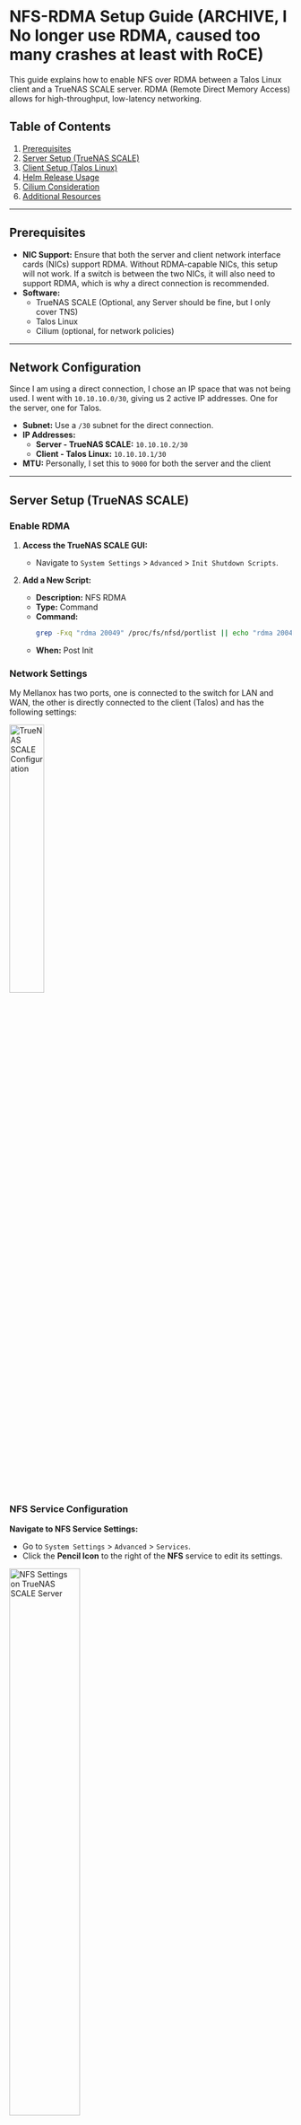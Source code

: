 # NFS-RDMA Setup Guide (ARCHIVE, I No longer use RDMA, caused too many crashes at least with RoCE)

This guide explains how to enable NFS over RDMA between a Talos Linux client and a TrueNAS SCALE server. RDMA (Remote Direct Memory Access) allows for high-throughput, low-latency networking.

## Table of Contents

1. [Prerequisites](#prerequisites)
2. [Server Setup (TrueNAS SCALE)](#server-setup-truenas-scale)
3. [Client Setup (Talos Linux)](#client-setup-talos-linux)
6. [Helm Release Usage](#helm-release-usage)
7. [Cilium Consideration](#cilium-consideration)
8. [Additional Resources](#additional-resources)

---

## Prerequisites

- **NIC Support:** Ensure that both the server and client network interface cards (NICs) support RDMA. Without RDMA-capable NICs, this setup will not work. If a switch is between the two NICs, it will also need to support RDMA, which is why a direct connection is recommended.
- **Software:**
  - TrueNAS SCALE (Optional, any Server should be fine, but I only cover TNS)
  - Talos Linux
  - Cilium (optional, for network policies)

---

## Network Configuration

Since I am using a direct connection, I chose an IP space that was not being used. I went with `10.10.10.0/30`, giving us 2 active IP addresses. One for the server, one for Talos.

- **Subnet:** Use a `/30` subnet for the direct connection.
- **IP Addresses:**
  - **Server - TrueNAS SCALE:** `10.10.10.2/30`
  - **Client - Talos Linux:** `10.10.10.1/30`
- **MTU:** Personally, I set this to `9000` for both the server and the client

---

## Server Setup (TrueNAS SCALE)

### Enable RDMA

1. **Access the TrueNAS SCALE GUI:**
   - Navigate to `System Settings` > `Advanced` > `Init Shutdown Scripts`.

2. **Add a New Script:**
   - **Description:** NFS RDMA
   - **Type:** Command
   - **Command:**
     ```bash
     grep -Fxq "rdma 20049" /proc/fs/nfsd/portlist || echo "rdma 20049" >> /proc/fs/nfsd/portlist
     ```
   - **When:** Post Init

### Network Settings
My Mellanox has two ports, one is connected to the switch for LAN and WAN, the other is directly connected to the client (Talos) and has the following settings:

<img src="tns-nfs-networking.png" alt="TrueNAS SCALE Configuration" width="35%"/>

### NFS Service Configuration

**Navigate to NFS Service Settings:**
  - Go to `System Settings` > `Advanced` > `Services`.
  - Click the **Pencil Icon** to the right of the **NFS** service to edit its settings.
  <img src="tns-nfs-settings.png" alt="NFS Settings on TrueNAS SCALE Server" width="50%"/>

### Cron Job

Since TrueNAS SCALE does not support RDMA by default, theres a chance that the portlist is reset.. I have ran into this, which has unfortunately caused me to create a cronjob that runs every 5 mintues to ensure the RDMA port is in the port list..

This is likely not needed if you are not using TrueNAS SCALE.

1. **Access the TrueNAS SCALE GUI:**
   - Navigate to `System Settings` > `Advanced` > `Cron Jobs`.

2. **Add a New Script:**
   - **Description:** Ensure RDMA
   - **Run As User:** root
   - **Command:**
     ```bash
     grep -Fxq "rdma 20049" /proc/fs/nfsd/portlist || echo "rdma 20049" >> /proc/fs/nfsd/portlist
     ```
   - **Schedule:** `*/5 * * * *`

---

## Client Setup (Talos Linux)

### Network Settings

Configure the network interfaces in the Talos configuration:

```yaml
machine:
  network:
    hostname: heavy-control
    interfaces:
      # Outbound
      - deviceSelector:
          hardwareAddr: b8:3f:d2:48:88:2e
        mtu: 9000
        dhcp: true
        vip:
          ip: 192.168.200.16
      # Direct Connect to TrueNAS
      - deviceSelector:
          hardwareAddr: b8:3f:d2:48:88:2f
        addresses:
          - 10.10.10.1/30
        mtu: 9000
        dhcp: false
    disableSearchDomain: true
```

### NFS Client Configuration

Configure NFS mount options by overwriting `/etc/nfsmount.conf`:

```yaml
machine:
  files:
    - op: overwrite
      path: /etc/nfsmount.conf
      permissions: 420
      content: |
        [ NFSMount_Global_Options ]
        hard=True
        proto = rdma
        port = 20049
```

Note: Pretty much everything unlisted, such as the version, (r|w)size are all auto-negotiated to the highest value, so I ommit them from my config.
Additionally, atime mount options have no affect on NFS.
Ref: https://man7.org/linux/man-pages/man5/nfs.5.html
---

## Helm Release Usage

Configure your Helm releases to use NFS with RDMA:

```yaml
media:
  type: nfs
  server: 10.10.10.2
  path: /mnt/tank/media/library
  globalMounts:
    - path: /media
      readOnly: true
```

---

## Cilium Consideration

If using Cilium for layer 2 announcements, set the `Outbound` (Non RDMA NIC) as the interface:

```yaml
# https://docs.cilium.io/en/latest/network/l2-announcements
apiVersion: cilium.io/v2alpha1
kind: CiliumL2AnnouncementPolicy
metadata:
  name: l2-policy
spec:
  loadBalancerIPs: true
  # Specify the Non RDMA interface
  interfaces:
    - enxb83fd248882e
  nodeSelector:
    matchLabels:
      kubernetes.io/os: linux
```

## Additional Resources

- [NVIDIA Enterprise Support: How to Configure NFS over RDMA (RoCE)](https://enterprise-support.nvidia.com/s/article/howto-configure-nfs-over-rdma--roce-x)

  **Note:** `xprtrdma` is [already enabled](https://github.com/siderolabs/pkgs/blob/38749d1f08fcb46e522450c1ad530309a8fa327d/kernel/build/config-amd64#L6308C1-L6308C26) on Talos Linux, so there is no need to enable it in any way.
